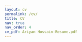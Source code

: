 ```yaml
---
layout: cv
permalink: /cv/
title: CV
nav: true
nav_order: 4
cv_pdf: Ariyan Hossain-Resume.pdf
---
```


